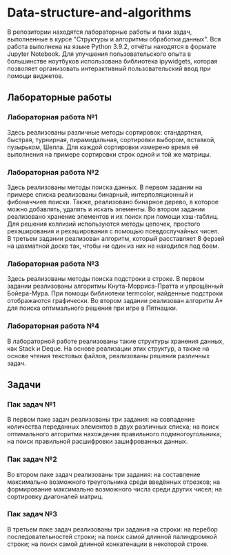 # Data-structure-and-algorithms

В репозитории находятся лабораторные работы и паки задач, выполненные в курсе "Структуры и алгоритмы обработки данных". Вся работа выполнена на языке Python 3.9.2, отчёты находятся в формате Jupyter Notebook. Для улучшения пользовательского опыта в большинстве ноутбуков использована библиотека ipywidgets, которая позволяет организовать интерактивный пользовательский ввод при помощи виджетов.

## Лабораторные работы

### Лабораторная работа №1
Здесь реализованы различные методы сортировок: стандартная, быстрая, турнирная, пирамидальная, сортировки выбором, вставкой, пузырьком, Шелла. Для каждой сортировки измерено время её выполнения на примере сортировки строк одной и той же матрицы.

### Лабораторная работа №2
Здесь реализованы методы поиска данных. В первом задании на примере списка реализованы бинарный, интерполяционный и фибоначчиев поиски. Также, реализовано бинарное дерево, в которое можно добавлять, удалять и искать элементы. Во втором задании реализовано хранение элементов и их поиск при помощи хэш-таблиц. Для решения коллизий используются методы цепочек, простого рехэширования и рехэширования с помощью псевдослучайных чисел. В третьем задании реализован алгоритм, который расставляет 8 ферзей на шахматной доске так, чтобы ни один из них не находился под боем.

### Лабораторная работа №3
Здесь реализованы методы поиска подстроки в строке. В первом задании реализованы алгоритмы Кнута-Морриса-Пратта и упрощённый Бойера-Мура. При помощи библиотеки termcolor, найденные подстроки отображаются графически. Во втором задании реализован алгоритм A* для поиска оптимального решения при игре в Пятнашки.

### Лабораторная работа №4
В лабораторной работе реализованы такие структуры хранения данных, как Stack и Deque. На основе реализации этих структур, а также на основе чтения текстовых файлов, реализованы решения различных задач.

## Задачи

### Пак задач №1
В первом паке задач реализованы три задания: на совпадение количества переданных элементов в двух различных списка; на поиск оптимального алгоритма нахождения правильного подмногоугольника; на поиск правильной расшифровки зашифрованных данных.

### Пак задач №2
Во втором паке задач реализованы три задания: на составление максимально возможного треугольника среди введённых отрезков; на формирование максимально возможного числа среди других чисел; на сортировку диагоналей матриц.

### Пак задач №3
В третьем паке задач реализованы три задания на строки: на перебор последовательностей строки; на поиск самой длинной палиндромной строки; на поиск самой длинной конкатенации в некоторой строке.
